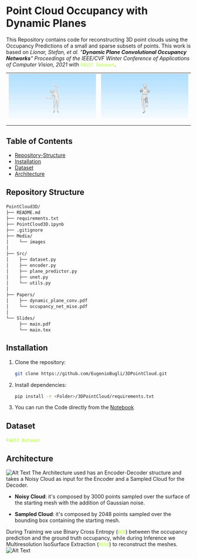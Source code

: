 # Point Cloud Occupancy with Dynamic Planes

This Repository contains code for reconstructing 3D point clouds using the Occupancy Predictions of a small and sparse subsets of points.
This work is based on *Lionar, Stefan, et al. "**Dynamic Plane Convolutional Occupancy Networks**" Proceedings of the IEEE/CVF Winter Conference of Applications of Computer Vision, 2021* with <code style="color : GreenYellow">FAUST Dataset</code>.

<table>
  <tr>
    <td>
      <img src="./media/test_scan_191.gif" alt="First GIF">
    </td>
    <td>
      <img src="./media/test_scan_137.gif" alt="Second GIF">
    </td>
  </tr>
</table>

## Table of Contents
- [Repository-Structure](#repository-structure)
- [Installation](#installation)
- [Dataset](#dataset)
- [Architecture](#architecture)

## Repository Structure
```plaintext
PointCloud3D/
├── README.md
├── requirements.txt
├── PointCloud3D.ipynb
├── .gitignore
├── Media/
│    └── images
│
├── Src/
│    ├── dataset.py
│    ├── encoder.py
│    ├── plane_predictor.py
│    ├── unet.py
│    └── utils.py
│    
├── Papers/
│    ├── dynamic_plane_conv.pdf
│    └── occupancy_net_mise.pdf
│
└── Slides/
     ├── main.pdf
     └── main.tex
```

## Installation

1. Clone the repository:
   ```bash
   git clone https://github.com/EugenioBugli/3DPointCloud.git
2. Install dependencies:
    ```bash
    pip install -r <Folder>/3DPointCloud/requirements.txt
3. You can run the Code directly from the [Notebook](PointCloud3D.ipynb)

## Dataset
<code style="color : GreenYellow">FAUST Dataset</code> 

## Architecture
![Alt Text](./media/pipeline_scuro.png)
The Architecture used has an Encoder-Decoder structure and takes a Noisy Cloud as input for the Encoder and a Sampled Cloud for the Decoder.

- **Noisy Cloud**: it's composed by 3000 points sampled over the surface of the starting mesh with the addition of Gaussian noise.

- **Sampled Cloud**: it's composed by 2048 points sampled over the bounding box containing the starting mesh.

During Training we use Binary Cross Entropy (<code style="color : GreenYellow">BCE</code>) between the occupancy prediction and the ground truth occupancy, while during Inference we Multiresolution IsoSurface Extraction (<code style="color : GreenYellow">MISE</code>) to reconstruct the meshes.
![Alt Text](./media/mise.png)
